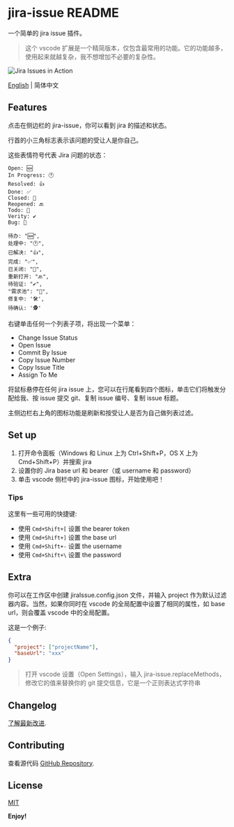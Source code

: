 # jira-issue README

一个简单的 jira issue 插件。

> 这个 vscode 扩展是一个精简版本，仅包含最常用的功能。它的功能越多，使用起来就越复杂，我不想增加不必要的复杂性。

![Jira Issues in Action](assets/jira-issue.gif)

[English](./README.md) | 简体中文

## Features

点击在侧边栏的 jira-issue，你可以看到 jira 的描述和状态。

行首的小三角标志表示该问题的受让人是你自己。

这些表情符号代表 Jira 问题的状态：

```
Open: 🆕
In Progress: 🕐
Resolved: 👍
Done: ✅
Closed: 🚪
Reopened: 🔙
Todo: 📝
Verity: ✔️
Bug: 🐛
```

```
待办: "🆕",
处理中: "🕐",
已解决: "👍",
完成: "✅",
已关闭: "🚪",
重新打开: "🔙",
待验证: "✔️",
"需求池": "💼",
修复中: '🛠️',
待确认: '🕵️'
```

右键单击任何一个列表子项，将出现一个菜单：

- Change Issue Status
- Open Issue
- Commit By Issue
- Copy Issue Number
- Copy Issue Title
- Assign To Me

将鼠标悬停在任何 jira issue 上，您可以在行尾看到四个图标，单击它们将触发分配给我、按 issue 提交 git、复制 issue 编号、复制 issue 标题。

主侧边栏右上角的图标功能是刷新和按受让人是否为自己做列表过滤。

## Set up

1. 打开命令面板（Windows 和 Linux 上为 Ctrl+Shift+P，OS X 上为 Cmd+Shift+P）并搜索 jira
2. 设置你的 Jira base url 和 bearer（或 username 和 password）
3. 单击 vscode 侧栏中的 jira-issue 图标，开始使用吧！

### Tips

这里有一些可用的快捷键: 

- 使用 `Cmd+Shift+[` 设置 the bearer token
- 使用 `Cmd+Shift+]` 设置 the base url
- 使用 `Cmd+Shift+-` 设置 the username
- 使用 `Cmd+Shift+\` 设置 the password

## Extra

你可以在工作区中创建 jiraIssue.config.json 文件，并输入 project 作为默认过滤器内容。当然，如果你同时在 vscode 的全局配置中设置了相同的属性，如 base url，则会覆盖 vscode 中的全局配置。

这是一个例子:

```json
{
  "project": ["projectName"],
  "baseUrl": "xxx"
}
```

> 打开 vscode 设置（Open Settings），输入 jira-issue.replaceMethods，修改它的值来替换你的 git 提交信息，它是一个正则表达式字符串

## Changelog

[了解最新改进][changelog].

[changelog]: https://github.com/Dlouxgit/vscode-jira-plugin/blob/main/CHANGELOG.md

## Contributing

查看源代码 [GitHub Repository](https://github.com/Dlouxgit/vscode-jira-plugin).

## License
[MIT](./License.md)

**Enjoy!**
